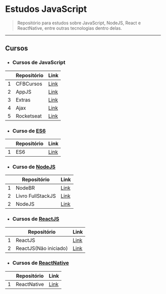 # Estudos JavaScript
> Repositório para estudos sobre JavaScript, NodeJS, React e ReactNative, entre outras tecnologias dentro delas.

-------

## Cursos

* ### Cursos de JavaScript

|   | Repositório          |  Link  |
| - | -------------------- |  ---------  |
| 1 | CFBCursos          | [Link](https://github.com/Rickecr/Cursos_JavaScript/tree/master/CFBCursos) |
| 2 | AppJS          | [Link](https://github.com/Rickecr/Cursos_JavaScript/tree/master/App_JS) |
| 3 | Extras          | [Link](https://github.com/Rickecr/Cursos_JavaScript/tree/master/Extras) |
| 4 | Ajax          | [Link](https://github.com/Rickecr/Cursos_JavaScript/tree/master/Ajax) |
| 5 | Rocketseat    | [Link](https://station.rocketseat.com.br/courses/starter/b6ac7701-5bdd-494c-84fa-990471fcf9f0#0/0) |

* ### Curso de [ES6](https://station.rocketseat.com.br/courses/starter/e6100adf-08fb-4699-8567-b3690eb1cc21#0/0)

|   | Repositório          |  Link  |
| - | -------------------- |  ---------  |
| 1 | ES6                 | [Link](https://github.com/Rickecr/Cursos_JavaScript/tree/master/ES6) |

* ### Curso de [NodeJS](https://cursos.nodebr.org/courses/448292/lectures/6941446)

|   | Repositório          |  Link  |
| - | -------------------- |  ---------  |
| 1 | NodeBR             | [Link](https://github.com/Rickecr/Cursos_JavaScript/tree/master/CursoNodeBR) |
| 2 | Livro FullStackJS  | [Link](https://github.com/Rickecr/Cursos_JavaScript/tree/master/LivroFullStackJS) |
| 2 | NodeJS             | [Link](https://github.com/Rickecr/Cursos_JavaScript/tree/master/NodeJS/node_api) |

* ### Cursos de [ReactJS](https://station.rocketseat.com.br/courses/starter/904ad905-42b9-45da-a21d-58bc7c74267b)

|   | Repositório          |  Link  |
| - | -------------------- |  ---------  |
| 1 | ReactJS          | [Link](https://github.com/Rickecr/Cursos_JavaScript/tree/master/ReactJS/huntweb) |
| 2 | ReactJS(Não iniciado) | [Link](https://github.com/Rickecr/Cursos_JavaScript/tree/master/LivroFullStackJS) |

* ### Cursos de [ReactNative](https://station.rocketseat.com.br/courses/starter/2b9c4d13-e243-4cbe-9fa2-545ca6dce1b3)

|   | Repositório          |  Link  |
| - | -------------------- |  ---------  |
| 1 | ReactNative         | [Link](https://github.com/Rickecr/Cursos_JavaScript/tree/master/ReactNative/) |
